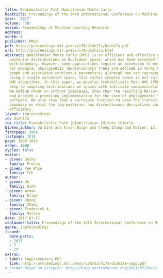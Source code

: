 ```yaml
---
title: Probabilistic Path Hamiltonian Monte Carlo
booktitle: Proceedings of the 34th International Conference on Machine Learning
year: '2017'
volume: '70'
series: Proceedings of Machine Learning Research
address: 
month: 0
publisher: PMLR
pdf: http://proceedings.mlr.press/v70/dinh17a/dinh17a.pdf
url: http://proceedings.mlr.press/v70/dinh17a.html
abstract: Hamiltonian Monte Carlo (HMC) is an efficient and effective means of sampling
  posterior distributions on Euclidean space, which has been extended to manifolds
  with boundary. However, some applications require an extension to more general spaces.
  For example, phylogenetic (evolutionary) trees are defined in terms of both a discrete
  graph and associated continuous parameters; although one can represent these aspects
  using a single connected space, this rather complex space is not suitable for existing
  HMC algorithms. In this paper, we develop Probabilistic Path HMC (PPHMC) as a first
  step to sampling distributions on spaces with intricate combinatorial structure.
  We define PPHMC on orthant complexes, show that the resulting Markov chain is ergodic,
  and provide a promising implementation for the case of phylogenetic trees in open-source
  software. We also show that a surrogate function to ease the transition across a
  boundary on which the log-posterior has discontinuous derivatives can greatly improve
  efficiency.
layout: inproceedings
id: dinh17a
tex_title: Probabilistic Path {H}amiltonian {M}onte {C}arlo
bibtex_author: Vu Dinh and Arman Bilge and Cheng Zhang and Matsen, IV, Frederick A.
firstpage: 1009
lastpage: 1018
page: 1009-1018
order: 1009
cycles: false
editor:
- given: Doina
  family: Precup
- given: Yee Whye
  family: Teh
author:
- given: Vu
  family: Dinh
- given: Arman
  family: Bilge
- given: Cheng
  family: Zhang
- given: Frederick A.
  family: Matsen
date: 2017-07-17
container-title: Proceedings of the 34th International Conference on Machine Learning
genre: inproceedings
issued:
  date-parts:
  - 2017
  - 7
  - 17
extras:
- label: Supplementary PDF
  link: http://proceedings.mlr.press/v70/dinh17a/dinh17a-supp.pdf
# Format based on citeproc: http://blog.martinfenner.org/2013/07/30/citeproc-yaml-for-bibliographies/
---
```

